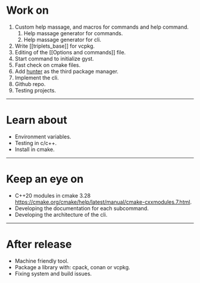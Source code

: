 # Work on
1. Custom help massage, and macros for commands and help command.
	1. Help massage generator for commands. 
	2. Help massage generator for cli.
2. Write [[triplets_base]] for vcpkg.
3. Editing of the [[Options and commands]] file.
4. Start command to initialize gyst.
5. Fast check on cmake files.
6. Add [hunter](https://github.com/cpp-pm/hunter) as the third package manager. 
7. Implement the cli.
8. Github repo.
9. Testing projects.
---
# Learn about
- Environment variables.
- Testing in c/c++.
- Install in cmake.
---
# Keep an eye on
- C++20 modules in cmake 3.28 https://cmake.org/cmake/help/latest/manual/cmake-cxxmodules.7.html.
- Developing the documentation for each subcommand.
- Developing the architecture of the cli.
---
# After release
- Machine friendly tool.
- Package a library with: cpack, conan or vcpkg.
- Fixing system and build issues.